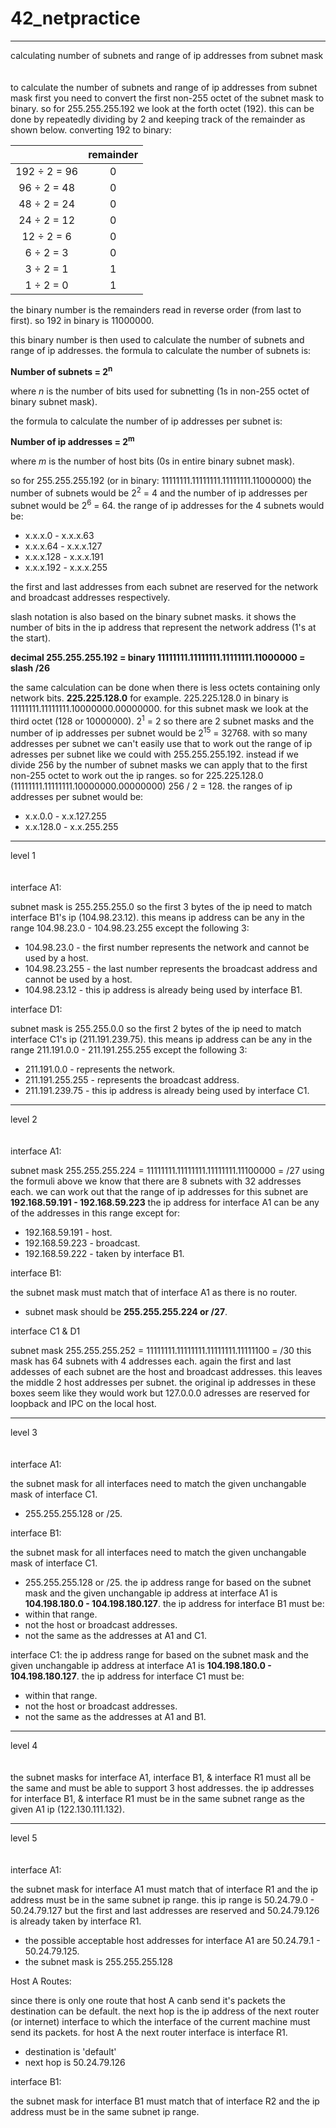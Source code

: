 # 42_netpractice

------------------------------------------
calculating number of subnets and range of ip addresses from subnet mask
<br><br><br>
to calculate the number of subnets and range of ip addresses from subnet mask first you need to convert the first non-255 octet of the subnet mask to binary. so for 255.255.255.192 we look at the forth octet (192).
this can be done by repeatedly dividing by 2 and keeping track of the remainder as shown below.
converting 192 to binary:

|	| remainder |
|:----:|:----:|
| 192 ÷ 2 = 96 | 0 |
| 96 ÷ 2 = 48 | 0 |
| 48 ÷ 2 = 24 | 0 |
| 24 ÷ 2 = 12 | 0 |
| 12 ÷ 2 = 6 | 0 |
| 6 ÷ 2 = 3 | 0 |
| 3 ÷ 2 = 1 | 1 |
| 1 ÷ 2 = 0 | 1 |

the binary number is the remainders read in reverse order (from last to first).
so 192 in binary is 11000000.

this binary number is then used to calculate the number of subnets and range of ip addresses.
the formula to calculate the number of subnets is:

**Number of subnets = 2<sup>n</sup>**

where *n* is the number of bits used for subnetting (1s in non-255 octet of binary subnet mask).

the formula to calculate the number of ip addresses per subnet is:

**Number of ip addresses = 2<sup>m</sup>**

where *m* is the number of host bits (0s in entire binary subnet mask).

so for 255.255.255.192 (or in binary: 11111111.11111111.11111111.11000000)
the number of subnets would be 2<sup>2</sup> = 4 and the number of ip addresses per subnet would be 2<sup>6</sup> = 64.
the range of ip addresses for the 4 subnets would be:
- x.x.x.0 - x.x.x.63
- x.x.x.64 - x.x.x.127
- x.x.x.128 - x.x.x.191
- x.x.x.192 - x.x.x.255

the first and last addresses from each subnet are reserved for the network and broadcast addresses respectively.

slash notation is also based on the binary subnet masks.
it shows the number of bits in the ip address that represent the network address (1's at the start).

**decimal 255.255.255.192 = binary 11111111.11111111.11111111.11000000 = slash /26**

the same calculation can be done when there is less octets containing only network bits. **225.225.128.0** for example.
225.225.128.0 in binary is 11111111.11111111.10000000.00000000.
for this subnet mask we look at the third octet (128 or 10000000).
2<sup>1</sup> = 2 so there are 2 subnet masks and the number of ip addresses per subnet would be 2<sup>15</sup> = 32768.
with so many addresses per subnet we can't easily use that to work out the range of ip adresses per subnet like we could with 255.255.255.192.
instead if we divide 256 by the number of subnet masks we can apply that to the first non-255 octet to work out the ip ranges.
so for 225.225.128.0 (11111111.11111111.10000000.00000000) 256 / 2 = 128.
the ranges of ip addresses per subnet would be:
- x.x.0.0 - x.x.127.255
- x.x.128.0 - x.x.255.255

------------------------------------------
level 1
<br><br><br>
interface A1:

subnet mask is 255.255.255.0 so the first 3 bytes of the ip need to match interface B1's ip (104.98.23.12).
this means ip address can be any in the range 104.98.23.0 - 104.98.23.255 except the following 3:
- 104.98.23.0 - the first number represents the network and cannot be used by a host.
- 104.98.23.255 - the last number represents the broadcast address and cannot be used by a host.
- 104.98.23.12 - this ip address is already being used by interface B1.

interface D1:

subnet mask is 255.255.0.0 so the first 2 bytes of the ip need to match interface C1's ip (211.191.239.75).
this means ip address can be any in the range 211.191.0.0 - 211.191.255.255 except the following 3:
- 211.191.0.0 - represents the network.
- 211.191.255.255 - represents the broadcast address.
- 211.191.239.75 - this ip address is already being used by interface C1.

------------------------------------------
level 2
<br><br><br>
interface A1:

subnet mask 255.255.255.224 = 11111111.11111111.11111111.11100000 = /27
using the formuli above we know that there are 8 subnets with 32 addresses each.
we can work out that the range of ip addresses for this subnet are **192.168.59.191 - 192.168.59.223**
the ip address for interface A1 can be any of the addresses in this range except for:
- 192.168.59.191 - host.
- 192.168.59.223 - broadcast.
- 192.168.59.222 - taken by interface B1.

interface B1:

the subnet mask must match that of interface A1 as there is no router.
- subnet mask should be **255.255.255.224 or /27**.

interface C1 & D1

subnet mask 255.255.255.252 = 11111111.11111111.11111111.11111100 = /30
this mask has 64 subnets with 4 addresses each.
again the first and last addesses of each subnet are the host and broadcast addresses.
this leaves the middle 2 host addresses per subnet.
the original ip addresses in these boxes seem like they would work but 127.0.0.0 adresses are reserved for loopback and IPC on the local host.

------------------------------------------
level 3
<br><br><br>
interface A1:

the subnet mask for all interfaces need to match the given unchangable mask of interface C1.
- 255.255.255.128 or /25.

interface B1:

the subnet mask for all interfaces need to match the given unchangable mask of interface C1.
- 255.255.255.128 or /25.
the ip address range for based on the subnet mask and the given unchangable ip address at interface A1 is **104.198.180.0 - 104.198.180.127**.
the ip address for interface B1 must be:
- within that range.
- not the host or broadcast addresses.
- not the same as the addresses at A1 and C1.

interface C1:
the ip address range for based on the subnet mask and the given unchangable ip address at interface A1 is **104.198.180.0 - 104.198.180.127**.
the ip address for interface C1 must be:
- within that range.
- not the host or broadcast addresses.
- not the same as the addresses at A1 and B1.

------------------------------------------
level 4
<br><br><br>
the subnet masks for interface A1, interface B1, & interface R1 must all be the same and must be able to support 3 host addresses.
the ip addresses for interface B1, & interface R1 must be in the same subnet range as the given A1 ip (122.130.111.132).

------------------------------------------
level 5
<br><br><br>
interface A1:

the subnet mask for interface A1 must match that of interface R1 and the ip address must be in the same subnet ip range.
this ip range is 50.24.79.0 - 50.24.79.127 but the first and last addresses are reserved and 50.24.79.126 is already taken by interface R1.
- the possible acceptable host addresses for interface A1 are 50.24.79.1 - 50.24.79.125.
- the subnet mask is 255.255.255.128

Host A Routes:

since there is only one route that host A canb send it's packets the destination can be default.
the next hop is the ip address of the next router (or internet) interface to which the interface of the current machine must send its packets.
for host A the next router interface is interface R1.
- destination is 'default'
- next hop is 50.24.79.126

interface B1:

the subnet mask for interface B1 must match that of interface R2 and the ip address must be in the same subnet ip range.
